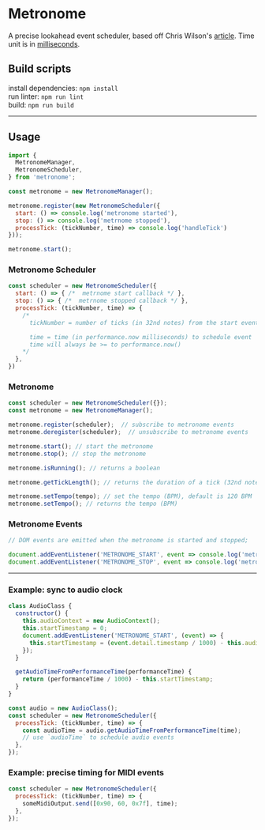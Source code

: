 # Metronome
A precise lookahead event scheduler, based off Chris Wilson's [article](https://www.html5rocks.com/en/tutorials/audio/scheduling/). Time unit is in [milliseconds](https://developer.mozilla.org/en-US/docs/Web/API/Performance/now).

## Build scripts
install dependencies: `npm install`  
run linter: `npm run lint`  
build: `npm run build`

---

## Usage
```js
import {
  MetronomeManager,
  MetronomeScheduler,
} from 'metronome';

const metronome = new MetronomeManager();

metronome.register(new MetronomeScheduler({
  start: () => console.log('metronome started'),
  stop: () => console.log('metrnome stopped'),
  processTick: (tickNumber, time) => console.log('handleTick')
}));

metronome.start();
```

### Metronome Scheduler
```js
const scheduler = new MetronomeScheduler({
  start: () => { /*  metrnome start callback */ },
  stop: () => { /*  metrnome stopped callback */ },
  processTick: (tickNumber, time) => {
    /*
      tickNumber = number of ticks (in 32nd notes) from the start event

      time = time (in performance.now milliseconds) to schedule event
      time will always be >= to performance.now()
    */
  },
})

```

### Metronome
```js
const scheduler = new MetronomeScheduler({});
const metronome = new MetronomeManager();

metronome.register(scheduler);  // subscribe to metronome events
metronome.deregister(scheduler);  // unsubscribe to metronome events

metronome.start(); // start the metronome
metronome.stop(); // stop the metronome

metronome.isRunning(); // returns a boolean

metronome.getTickLength(); // returns the duration of a tick (32nd note)

metronome.setTempo(tempo); // set the tempo (BPM), default is 120 BPM
metronome.setTempo(); // returns the tempo (BPM)
```

### Metronome Events
```js
// DOM events are emitted when the metronome is started and stopped;

document.addEventListener('METRONOME_START', event => console.log('metronome started at', event.detail.timestamp));
document.addEventListener('METRONOME_STOP', event => console.log('metronome stopped');
```
---

### Example: sync to audio clock
```js
class AudioClass {
  constructor() {
    this.audioContext = new AudioContext();
    this.startTimestamp = 0;
    document.addEventListener('METRONOME_START', (event) => {
      this.startTimestamp = (event.detail.timestamp / 1000) - this.audioContext.currentTime;
    });
  }

  getAudioTimeFromPerformanceTime(performanceTime) {
    return (performanceTime / 1000) - this.startTimestamp;
  }
}

const audio = new AudioClass();
const scheduler = new MetronomeScheduler({
  processTick: (tickNumber, time) => {
    const audioTime = audio.getAudioTimeFromPerformanceTime(time);
    // use `audioTime` to schedule audio events
  },
});
```

### Example: precise timing for MIDI events
```js
const scheduler = new MetronomeScheduler({
  processTick: (tickNumber, time) => {
    someMidiOutput.send([0x90, 60, 0x7f], time);
  },
});
```
